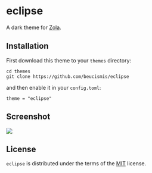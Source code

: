 # eclipse
A dark theme for [Zola](https://getzola.org).

## Installation

First download this theme to your `themes` directory:

```
cd themes
git clone https://github.com/beucismis/eclipse
```

and then enable it in your `config.toml`:

```
theme = "eclipse"
```

## Screenshot

![](https://github.com/beucismis/eclipse/assets/40023234/4173a80c-3b57-4d87-b38f-edf016c0aba6)

## License

`eclipse` is distributed under the terms of the [MIT](LICENSE.txt) license.
